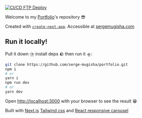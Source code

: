 [![CI/CD FTP Deploy](https://github.com/serge-mugisha/portfolio/actions/workflows/main.yml/badge.svg?branch=main)](https://github.com/serge-mugisha/portfolio/actions/workflows/main.yml)

Welcome to my [Portfolio](https://sergemugisha.com/)'s repository 😎

Created with [`create-next-app`](https://github.com/vercel/next.js/tree/canary/packages/create-next-app).
Accessible at [sergemugisha.com](https://sergemugisha.com/)

## Run it locally!

Pull it down ⛈️ install deps 🪨 then run it 🛸:

```bash
git clone https://github.com/serge-mugisha/portfolio.git
npm i
# or
yarn i
npm run dev
# or
yarn dev
```

Open [http://localhost:3000](http://localhost:3000) with your browser to see the result 😁

Built with [Next.js](https://nextjs.org/) [Tailwind css](https://tailwindcss.com/) and [React responsive carousel](https://github.com/leandrowd/react-responsive-carousel)
